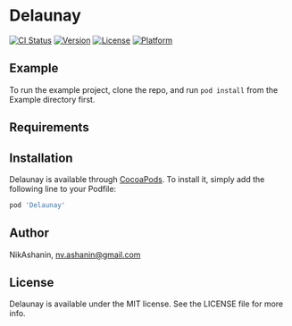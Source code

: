 # Delaunay

[![CI Status](http://img.shields.io/travis/NikAshanin/Delaunay.svg?style=flat)](https://travis-ci.org/NikAshanin/Delaunay)
[![Version](https://img.shields.io/cocoapods/v/Delaunay.svg?style=flat)](http://cocoapods.org/pods/Delaunay)
[![License](https://img.shields.io/cocoapods/l/Delaunay.svg?style=flat)](http://cocoapods.org/pods/Delaunay)
[![Platform](https://img.shields.io/cocoapods/p/Delaunay.svg?style=flat)](http://cocoapods.org/pods/Delaunay)

## Example

To run the example project, clone the repo, and run `pod install` from the Example directory first.

## Requirements

## Installation

Delaunay is available through [CocoaPods](http://cocoapods.org). To install
it, simply add the following line to your Podfile:

```ruby
pod 'Delaunay'
```

## Author

NikAshanin, nv.ashanin@gmail.com

## License

Delaunay is available under the MIT license. See the LICENSE file for more info.
